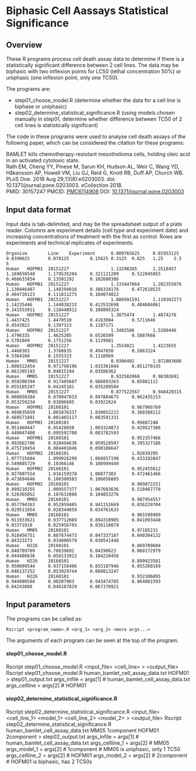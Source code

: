 Biphasic Cell Aassays Statistical Significance
==============================================

## Overview

These R programs process cell death assay data to determine if there is a statistically significant difference between 2 cell lines.
The data may be biphasic with two inflexion points for LC50 (lethal concentration 50%) or uniphasic (one inflexion point, only one TC50).

The programs are:

* step01_choose_model.R (determine whether the data for a cell line is biphase or uniphasic)
* step02_determine_statistical_significance.R (using models chosen manually in step01, determine whether difference between TC50 of 2 cell lines is statistically significant)

The code in these programs were used to analyse cell death assays of the following paper, which can be considered the citation for these programs:  

BAMLET kills chemotherapy-resistant mesothelioma cells, holding oleic acid in an activated cytotoxic state.  
Rath EM, Cheng YY, Pinese M, Sarun KH, Hudson AL, Weir C, Wang YD, Håkansson AP, Howell VM, Liu GJ, Reid G, Knott RB, Duff AP, Church WB.  
PLoS One. 2018 Aug 29;13(8):e0203003. doi: 10.1371/journal.pone.0203003. eCollection 2018.  
PMID: 30157247 PMCID: [PMC6114908](https://www.ncbi.nlm.nih.gov/pubmed/30157247) DOI: [10.1371/journal.pone.0203003](https://journals.plos.org/plosone/article?id=10.1371/journal.pone.0203003)

## Input data format

Input data is tab-delimited, and may be the spreadsheet output of a plate reader. 
Columns are experiment details (cell type and experiment date) and increasing concentrations of treatment with the first as control.
Rows are experiments and technical replicates of experiments.

```
Organism        Line    Experiment      0.009765625     0.01953125      0.0390625       0.078125        0.15625 0.3125  0.625   1.25    2.5     5
Human   HOFM01  20151227                1.13298265      1.2518457       1.169650548     1.179535294     0.321131209     0.522045855     0.466633854     0.13501292      0.102600386
Human   HOFM01  20151227                1.133447664     1.202355076     1.130446487     1.148294016     0.386334178     0.472610525     0.404720123     0.111811275     0.104074022
Human   HOFM01  20151227                1.086991591     1.110302273     1.14235446      1.144038233     0.413532698     0.484604061     0.341553911     0.118448912     0.100895324
Human   HOFM02  20151227                1.3875474       1.4874276       1.4437425       1.4470510       0.4163004       0.5711646       0.4543922       0.1397323       0.1107171
Human   HOFM02  20151227                1.3402566       1.5280446       1.4796335       1.4625205       0.6526509       0.5887666       0.5701049       0.1751256       0.1129981
Human   HOFM02  20151227                1.3554021       1.4123655       1.4460303       1.3760835       0.4947850       0.5863324       0.5364160       0.1555323       0.1118969
Human   MM05    20151227                0.9306402       1.072803606     1.000322454     0.971798196     1.015381044     0.051270145     0.061395193     0.04015194      0.03506362
Human   MM05    20151227                0.932502068     0.98302691      0.950200394     0.917405687     0.986093263     0.05081112      0.055105287     0.04245181      0.035288504
Human   MM05    20151227                0.877522567     0.948420315     0.908850384     0.870947033     0.897884675     0.062435153     0.053259234     0.03896685      0.03922624
Human   HOFM01  20160101                        0.967966769     0.989835659     1.065876337     1.030052222     0.360388112     0.469571801     0.081465117     0.083591331
Human   HOFM01  20160101                        0.99887248      0.951469447     0.95428038      1.003324873     0.429527386     0.440047408     0.095592708     0.083782593
Human   HOFM01  20160101                        0.952357466     0.992662706     0.928494636     0.959528507     0.395327186     0.475710454     0.084401046     0.090186647
Human   HOFM02  20160101                        1.02839295      1.077715684     1.099926299     1.068857198     0.433192847     0.549805729     0.10366146      0.108999449
Human   HOFM02  20160101                        0.952455612     0.927007554     1.016159378     1.00877303      0.472461466     0.473694846     0.108300583     0.106056805
Human   HOFM02  20160101                        0.989872251     0.999210255     1.009557377     1.067603636     0.510467778     0.526365052     0.107632008     0.104853276
Human   MM05    20160101                        0.987954557     0.957794263     0.952959485     0.941152669     0.036229704     0.029511854     0.028344659     0.034761633
Human   MM05    20160101                        0.965598989     0.911933621     0.937712089     0.894310905     0.041093448     0.03371918      0.025956793     0.036116079
Human   MM05    20160101                        0.97185231      0.910456751     0.887674473     0.847337187     0.040304132     0.04323273      0.034800579     0.038541448
Human   H226    20160101                        0.869709604     0.848789789     0.76639692      0.84190623      0.060172979     0.044480836     0.058133912     0.104220456
Human   H226    20160101                        0.899923501     0.950099544     0.937156406     0.855187946     0.055260169     0.046137252     0.053929744     0.068013247
Human   H226    20160101                        0.932106895     0.944990504     0.90207903      0.943474785     0.064801593     0.04243088      0.046187829     0.067370921
```

## Input parameters

The programs can be called as: 
```
Rscript <program_name>.R <arg_1> <arg_2> <more args...>
```
The arguments of each program can be seen at the top of the program.

#### step01_choose_model.R
Rscript step01_choose_model.R <input_file> <cell_line> > <output_file>
Rscript step01_choose_model.R human_bamlet_cell_assay_data.txt HOFM01 > step01_output.txt
args_infile = args[1] # human_bamlet_cell_assay_data.txt
args_cellline = args[2] # HOFM01

#### step02_determine_statistical_significance.R
Rscript step02_determine_statistical_significance.R <input_file> <cell_line_1> <model_1> <cell_line_2> <model_2> > <output_file>
Rscript step02_determine_statistical_significance.R human_bamlet_cell_assay_data.txt MM05 1component HOFM01 2component > step02_output.txt
args_infile = args[1] # human_bamlet_cell_assay_data.txt
args_cellline_1 = args[2] # MM05
args_model_1 = args[2] # 1component # MM05 is uniphasic, only 1 TC50
args_cellline_2 = args[2] # HOFM01
args_model_2 = args[2] # 2component # HOFM01 is biphasic, has 2 TC50s

